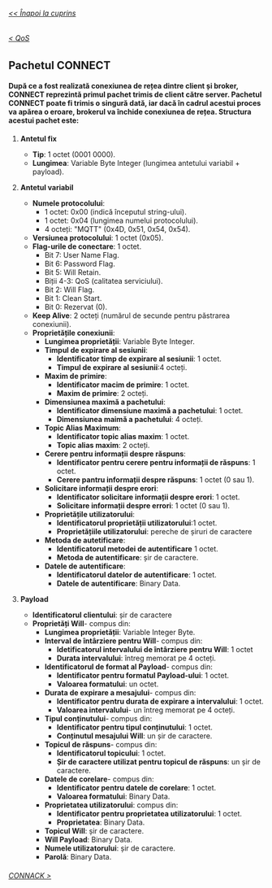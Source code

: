 ###### [<< Înapoi la cuprins](../Cuprins.md)
######  [< QoS](03.%20QoS.md) 
## Pachetul CONNECT
#### După ce a fost realizată conexiunea de rețea dintre client și broker, CONNECT reprezintă primul pachet trimis de client către server. Pachetul CONNECT poate fi trimis o singură dată, iar dacă în cadrul acestui proces va apărea o eroare, brokerul va închide conexiunea de rețea. Structura acestui pachet este:
1. **Antetul fix**
    - **Tip**: 1 octet (0001 0000).
    - **Lungimea**: Variable Byte Integer (lungimea antetului variabil + payload).

2. **Antetul variabil**
    - **Numele protocolului**:
        - 1 octet: 0x00 (indică începutul string-ului).
        - 1 octet: 0x04 (lungimea numelui protocolului).
        - 4 octeți: "MQTT" (0x4D, 0x51, 0x54, 0x54).
    - **Versiunea protocolului**: 1 octet (0x05).
    - **Flag-urile de conectare**: 1 octet.
        - Bit 7: User Name Flag.
        - Bit 6: Password Flag.
        - Bit 5: Will Retain.
        - Biții 4-3: QoS (calitatea serviciului).
        - Bit 2: Will Flag.
        - Bit 1: Clean Start.
        - Bit 0: Rezervat (0).
    - **Keep Alive**: 2 octeți (numărul de secunde pentru păstrarea conexiunii).
    - **Proprietățile conexiunii**:
        - **Lungimea proprietății**: Variable Byte Integer.
        - **Timpul de expirare al sesiunii**: 
            - **Identificator timp de expirare al sesiunii**: 1 octet.
            - **Timpul de expirare al sesiunii**:4 octeți.
        - **Maxim de primire**: 
            - **Identificator macim de primire**: 1 octet.
            - **Maxim de primire**: 2 octeți.
        - **Dimensiunea maximă a pachetului**: 
            - **Identificator dimensiune maximă a pachetului**: 1 octet.
            - **Dimensiunea maimă a pachetului**: 4 octeți.
        - **Topic Alias Maximum**: 
            - **Identificator topic alias maxim**: 1 octet.
            - **Topic alias maxim**: 2 octeți.
        - **Cerere pentru informații despre răspuns**: 
            - **Identificator pentru cerere pentru informații de răspuns**: 1 octet.
            - **Cerere pantru informații despre răspuns**: 1 octet (0 sau 1).
        - **Solicitare informații despre erori**: 
            - **Identificator solicitare informații despre erori**: 1 octet.
            - **Solicitare informații despre errori**: 1 octet (0 sau 1).
        - **Proprietățile utilizatorului**: 
            - **Identificatorul proprietății utilizatorului**:1 octet.
            - **Proprietățiile utilizatorului**: pereche de șiruri de caractere 
        - **Metoda de autetificare**: 
            - **Identificatorul metodei de autentificare** 1 octet.  
            - **Metoda de autentificare**: șir de caractere.
        - **Datele de autentificare**: 
            - **Identificatorul datelor de autentificare**: 1 octet. 
            - **Datele de autentificare**: Binary Data.
3. **Payload** 
    - **Identificatorul clientului**: șir de caractere
    - **Proprietăți Will**- compus din:
        - **Lungimea proprietății**: Variable Integer Byte.
        - **Interval de întârziere pentru Will**- compus din:
            - **Idetificatorul intervalului de întârziere pentru Will**: 1 octet
            - **Durata intervalului**: întreg memorat pe 4 octeți.
        - **Identificatorul de format al Payload**- compus din:
            - **Identificator pentru formatul Payload-ului**: 1 octet.
            - **Valoarea formatului**: un octet.
        - **Durata de expirare a mesajului**- compus din:
            - **Identificator pentru durata de expirare a intervalului**: 1 octet.
            - **Valoarea intervalului**- un întreg memorat pe 4 octeți.
        - **Tipul conținutului**- compus din:
            - **Identificator pentru tipul conținutului**: 1 octet.
            - **Conținutul mesajului Will**: un șir de caractere.
        - **Topicul de răspuns**- compus din:
            - **Identificatorul topicului**: 1 octet.
            - **Șir de caractere utilizat pentru topicul de răspuns**: un șir de caractere.
        - **Datele de corelare**- compus din:
            - **Identificator pentru datele de corelare**: 1 octet.
            - **Valoarea formatului**: Binary Data.
        - **Proprietatea utilizatorului**: compus din:
            - **Identificator pentru proprietatea utilizatorului**: 1 octet.
            - **Proprietatea**: Binary Data.
        - **Topicul Will**:  șir de caractere.
        - **Will Payload**: Binary Data.
        - **Numele utilizatorului**: șir de caractere.
        - **Parolă**: Binary Data.
###### [CONNACK >](05.%20CONNACK.md) 
